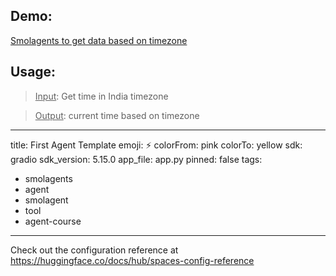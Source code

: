## Demo: 
[Smolagents to get data based on timezone](https://eshamohideen-first-agent-template.hf.space/)

## Usage:


> <ins>Input</ins>: Get time in India timezone

> <ins>Output</ins>: current time based on timezone


---
title: First Agent Template
emoji: ⚡
colorFrom: pink
colorTo: yellow
sdk: gradio
sdk_version: 5.15.0
app_file: app.py
pinned: false
tags:
- smolagents
- agent
- smolagent
- tool
- agent-course
---

Check out the configuration reference at https://huggingface.co/docs/hub/spaces-config-reference
